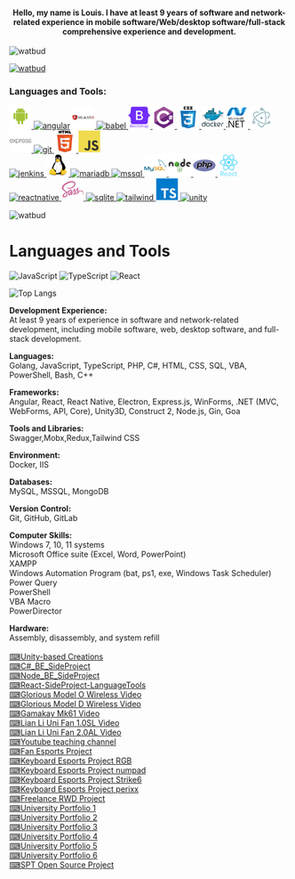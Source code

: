 
<h4 align="center">Hello, my name is Louis. I have at least 9 years of software and network-related experience in mobile software/Web/desktop software/full-stack comprehensive experience and development.  </h4>
<p align="left"> 
<img src="https://komarev.com/ghpvc/?username=watbud&label=Profile%20views&color=0e75b6&style=flat" alt="watbud" /> </p>
<p align="left"> <a href="https://github.com/ryo-ma/github-profile-trophy">
<img src="https://github-profile-trophy.vercel.app/?username=watbud&row=2&column=3" alt="watbud" /></a> 
</p>
<p align="left">
</p>


<h3 align="left">Languages and Tools:</h3>
<p align="left"> <a href="https://developer.android.com" target="_blank" rel="noreferrer"> 
<img src="https://raw.githubusercontent.com/devicons/devicon/master/icons/android/android-original-wordmark.svg" alt="android" width="40" height="40"/> </a> 
<a href="https://angular.io" target="_blank" rel="noreferrer">
<img src="https://angular.io/assets/images/logos/angular/angular.svg" alt="angular" width="40" height="40"/></a> 
<a href="https://angular.io" target="_blank" rel="noreferrer"> 
<img src="https://raw.githubusercontent.com/devicons/devicon/master/icons/angularjs/angularjs-original-wordmark.svg" alt="angularjs" width="40" height="40"/> </a> 
<a href="https://babeljs.io/" target="_blank" rel="noreferrer">
<img src="https://www.vectorlogo.zone/logos/babeljs/babeljs-icon.svg" alt="babel" width="40" height="40"/> </a> 
<a href="https://getbootstrap.com" target="_blank" rel="noreferrer"> 
<img src="https://raw.githubusercontent.com/devicons/devicon/master/icons/bootstrap/bootstrap-plain-wordmark.svg" alt="bootstrap" width="40" height="40"/> </a> 
<a href="https://www.w3schools.com/cs/" target="_blank" rel="noreferrer"> 
<img src="https://raw.githubusercontent.com/devicons/devicon/master/icons/csharp/csharp-original.svg" alt="csharp" width="40" height="40"/> </a> 
<a href="https://www.w3schools.com/css/" target="_blank" rel="noreferrer"> 
<img src="https://raw.githubusercontent.com/devicons/devicon/master/icons/css3/css3-original-wordmark.svg" alt="css3" width="40" height="40"/> </a> 
<a href="https://www.docker.com/" target="_blank" rel="noreferrer"> 
<img src="https://raw.githubusercontent.com/devicons/devicon/master/icons/docker/docker-original-wordmark.svg" alt="docker" width="40" height="40"/> </a> 
<a href="https://dotnet.microsoft.com/" target="_blank" rel="noreferrer"> 
<img src="https://raw.githubusercontent.com/devicons/devicon/master/icons/dot-net/dot-net-original-wordmark.svg" alt="dotnet" width="40" height="40"/> </a> 
<a href="https://www.electronjs.org" target="_blank" rel="noreferrer"> 
<img src="https://raw.githubusercontent.com/devicons/devicon/master/icons/electron/electron-original.svg" alt="electron" width="40" height="40"/> </a> 
<a href="https://expressjs.com" target="_blank" rel="noreferrer"> 
<img src="https://raw.githubusercontent.com/devicons/devicon/master/icons/express/express-original-wordmark.svg" alt="express" width="40" height="40"/> </a> 
<a href="https://git-scm.com/" target="_blank" rel="noreferrer"> 
<img src="https://www.vectorlogo.zone/logos/git-scm/git-scm-icon.svg" alt="git" width="40" height="40"/> </a> 
<a href="https://www.w3.org/html/" target="_blank" rel="noreferrer"> 
<img src="https://raw.githubusercontent.com/devicons/devicon/master/icons/html5/html5-original-wordmark.svg" alt="html5" width="40" height="40"/> </a> 
<a href="https://developer.mozilla.org/en-US/docs/Web/JavaScript" target="_blank" rel="noreferrer">
<img src="https://raw.githubusercontent.com/devicons/devicon/master/icons/javascript/javascript-original.svg" alt="javascript" width="40" height="40"/></a> 
<BR>
<a href="https://www.jenkins.io" target="_blank" rel="noreferrer"> 
<img src="https://www.vectorlogo.zone/logos/jenkins/jenkins-icon.svg" 
alt="jenkins" width="40" height="40"/> 
</a> 
<a href="https://www.linux.org/" target="_blank" rel="noreferrer"> 
<img src="https://raw.githubusercontent.com/devicons/devicon/master/icons/linux/linux-original.svg" alt="linux" width="40" height="40"/> </a>
<a href="https://mariadb.org/" target="_blank" rel="noreferrer"> 
<img src="https://www.vectorlogo.zone/logos/mariadb/mariadb-icon.svg" alt="mariadb" width="40" height="40"/> </a> <a href="https://www.microsoft.com/en-us/sql-server" target="_blank" rel="noreferrer"> <img src="https://www.svgrepo.com/show/303229/microsoft-sql-server-logo.svg" alt="mssql" width="40" height="40"/> </a> <a href="https://www.mysql.com/" target="_blank" rel="noreferrer"> <img src="https://raw.githubusercontent.com/devicons/devicon/master/icons/mysql/mysql-original-wordmark.svg" alt="mysql" width="40" height="40"/> </a> 
<a href="https://nodejs.org" target="_blank" rel="noreferrer"> <img src="https://raw.githubusercontent.com/devicons/devicon/master/icons/nodejs/nodejs-original-wordmark.svg" alt="nodejs" width="40" height="40"/> </a> 
<a href="https://www.php.net" target="_blank" rel="noreferrer"> <img src="https://raw.githubusercontent.com/devicons/devicon/master/icons/php/php-original.svg" alt="php" width="40" height="40"/> </a> 
<a href="https://reactjs.org/" target="_blank" rel="noreferrer"> <img src="https://raw.githubusercontent.com/devicons/devicon/master/icons/react/react-original-wordmark.svg" alt="react" width="40" height="40"/> </a> <a href="https://reactnative.dev/" target="_blank" rel="noreferrer"> <img src="https://reactnative.dev/img/header_logo.svg" alt="reactnative" width="40" height="40"/> </a> 
<a href="https://sass-lang.com" target="_blank" rel="noreferrer"> <img src="https://raw.githubusercontent.com/devicons/devicon/master/icons/sass/sass-original.svg" alt="sass" width="40" height="40"/> </a> 
<a href="https://www.sqlite.org/" target="_blank" rel="noreferrer"> <img src="https://www.vectorlogo.zone/logos/sqlite/sqlite-icon.svg" alt="sqlite" width="40" height="40"/> </a> 
<a href="https://tailwindcss.com/" target="_blank" rel="noreferrer"> <img src="https://www.vectorlogo.zone/logos/tailwindcss/tailwindcss-icon.svg" alt="tailwind" width="40" height="40"/> </a> 
<a href="https://www.typescriptlang.org/" target="_blank" rel="noreferrer"> <img src="https://raw.githubusercontent.com/devicons/devicon/master/icons/typescript/typescript-original.svg" alt="typescript" width="40" height="40"/> </a>
<a href="https://unity.com/" target="_blank" rel="noreferrer"> <img src="https://www.vectorlogo.zone/logos/unity3d/unity3d-icon.svg" alt="unity" width="40" height="40"/> </a> 





<p><img align="center" src="https://github-readme-streak-stats.herokuapp.com/?user=watbud&" alt="watbud" /></p>




# Languages and Tools  
<!--  [![Anurag's GitHub stats](https://github-readme-stats.vercel.app/api?username=WATBUD)](https://github.com/anuraghazra/github-readme-stats)-->
![JavaScript](https://img.shields.io/badge/javascript-%23323330.svg?style=for-the-badge&logo=javascript&logoColor=%23F7DF1E)
![TypeScript](https://img.shields.io/badge/typescript-%23007ACC.svg?style=for-the-badge&logo=typescript&logoColor=white)
![React](https://img.shields.io/badge/react-%2320232a.svg?style=for-the-badge&logo=react&logoColor=%2361DAFB)  

![Top Langs](https://github-readme-stats.vercel.app/api/top-langs/?username=WATBUD&layout=compact&theme=tokyonight&langs_count=20)

**Development Experience:**<br>
At least 9 years of experience in software and network-related development, including mobile software, web, desktop software, and full-stack development.<br>

**Languages:**  
Golang, JavaScript, TypeScript, PHP, C#, HTML, CSS, SQL, VBA, PowerShell, Bash, C++<br>

**Frameworks:**  
Angular, React, React Native, Electron, Express.js, WinForms, .NET (MVC, WebForms, API, Core), Unity3D, Construct 2, Node.js, Gin, Goa<br>

**Tools and Libraries:**  
Swagger,Mobx,Redux,Tailwind CSS<br>

**Environment:**  
Docker, IIS<br>

**Databases:**  
MySQL, MSSQL, MongoDB<br>

**Version Control:**  
Git, GitHub, GitLab<br>

**Computer Skills:**  
Windows 7, 10, 11 systems<br>
Microsoft Office suite (Excel, Word, PowerPoint)<br>
XAMPP<br>
Windows Automation Program (bat, ps1, exe, Windows Task Scheduler)<br>
Power Query<br>
PowerShell<br>
VBA Macro<br>
PowerDirector<br>

**Hardware:**  
Assembly, disassembly, and system refill<br><br>
[⌨Unity-based Creations](https://www.youtube.com/watch?v=rIM79ogfYr4&list=UUDMOsKP4fT1gHzU4y5iVuMA&index=9)  
[⌨C#_BE_SideProject](http://watbud.ddns.net:7777/api)
<br>
[⌨Node_BE_SideProject](http://watbud.ddns.net:9421)   
[⌨React-SideProject-LanguageTools](https://nextshadcn14.vercel.app/language_practice)
<br>
[⌨Glorious Model O Wireless Video](https://www.youtube.com/watch?v=9B3cLne5g_g)  
[⌨Glorious Model D Wireless Video](https://www.youtube.com/watch?v=o_eL-9ImsLw)  
[⌨Gamakay Mk61 Video](https://www.youtube.com/watch?v=7FGG6xC8KL0)<br>
[⌨Lian Li Uni Fan 1.0SL Video](https://www.youtube.com/watch?v=wIdmHoPk-yM&t=393s)  
[⌨Lian Li Uni Fan 2.0AL Video](https://www.youtube.com/watch?v=8dQ7X_shq_w)  
[⌨Youtube teaching channel](https://www.youtube.com/playlist?list=PLqWQtwjE91RyJR2sKrK_-TXHVLCdrJno7)  
[⌨Fan Esports Project](https://fananimation.netlify.app/)<br>
[⌨Keyboard Esports Project RGB](https://watbud-angular.vercel.app/KeyBoard_RGB)  
[⌨Keyboard Esports Project numpad](https://watbud-angular.vercel.app/numpad-keyboard)  
[⌨Keyboard Esports Project Strike6](https://strike6.netlify.app/)  
[⌨Keyboard Esports Project perixx](https://watbud-angular.vercel.app/perixx)  
[⌨Freelance RWD Project](https://www.cupoy.com/openvino-2022)  
[⌨University Portfolio 1](http://watbud.ddns.net/ShowWebEffect/Website/Game/1.7)  
[⌨University Portfolio 2](http://watbud.ddns.net/ShowWebEffect/Website/Game/C2BrickBreaker)  
[⌨University Portfolio 3](http://watbud.ddns.net/ShowWebEffect/Website/Game/C2RoachGame)  
[⌨University Portfolio 4](http://watbud.ddns.net/ShowWebEffect/Website/Game/C2Pingpong)  
[⌨University Portfolio 5](http://watbud.ddns.net/ShowWebEffect/Website/Game/CatchCat)  
[⌨University Portfolio 6](http://watbud.ddns.net/ShowWebEffect/Website/Game/C2POLICE)  
[⌨SPT Open Source Project](https://github.com/side-project-taiwan/sideproj.tw-backend)  


